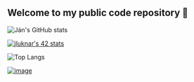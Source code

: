 ## Welcome to my public code repository 🗿

<!--
**janluknar/janluknar** is a ✨ _special_ ✨ repository because its `README.md` (this file) appears on your GitHub profile.

Here are some ideas to get you started:

- 🔭 I’m currently working on ...
- 🌱 I’m currently learning ...
- 👯 I’m looking to collaborate on ...
- 🤔 I’m looking for help with ...
- 💬 Ask me about ...
- 📫 How to reach me: ...
- 😄 Pronouns: ...
- ⚡ Fun fact: ...
-->

![Ján's GitHub stats](https://github-readme-stats.vercel.app/api?username=janluknar&hide=contribs,prs&theme=synthwave)

[![jluknar's 42 stats](https://badge42.herokuapp.com/api/stats/jluknar-?privacyEmail=true)](https://github.com/janluknar)

![Top Langs](https://github-readme-stats.vercel.app/api/top-langs/?username=janluknar&langs_count=7&layout=compact&hide=objective-c&theme=synthwave)

[![image](https://img.shields.io/badge/LinkedIn-0077B5?style=for-the-badge&logo=linkedin&logoColor=white)](https://www.linkedin.com/in/j%C3%A1n-lukn%C3%A1r-gil-4a381b20b/)
